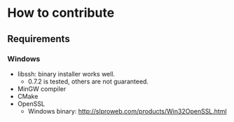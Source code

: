 # How to contribute
## Requirements
### Windows
* libssh: binary installer works well.
    * 0.7.2 is tested, others are not guaranteed.
* MinGW compiler
* CMake
* OpenSSL
    * Windows binary: http://slproweb.com/products/Win32OpenSSL.html
